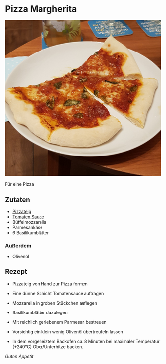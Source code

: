 # Pizza Margherita

![img](imgs/Pizza_Margherita.jpg)

Für eine Pizza

## Zutaten
- [Pizzateig](Pizzateig.md)
- [Tomaten Sauce](Tomaten_Sauce.md)
- Büffelmozzarella
- Parmesankäse
- 6 Basilikumblätter

### Außerdem
- Olivenöl

## Rezept
- Pizzateig von Hand zur Pizza formen

- Eine dünne Schicht Tomatensauce auftragen

- Mozzarella in groben Stückchen auflegen

- Basilikumblätter dazulegen

- Mit reichlich geriebenem Parmesan bestreuen

- Vorsichtig ein klein wenig Olivenöl übertreufeln lassen

- In dem vorgeheiztem Backofen ca. 8 Minuten bei maximaler Temperatur (+240°C) Ober/Unterhitze backen.


*Guten Appetit*
